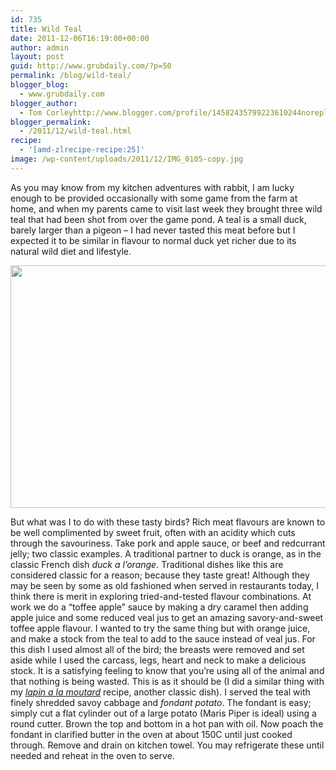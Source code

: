```yaml
---
id: 735
title: Wild Teal
date: 2011-12-06T16:19:00+00:00
author: admin
layout: post
guid: http://www.grubdaily.com/?p=50
permalink: /blog/wild-teal/
blogger_blog:
  - www.grubdaily.com
blogger_author:
  - Tom Corleyhttp://www.blogger.com/profile/14582435799223610244noreply@blogger.com
blogger_permalink:
  - /2011/12/wild-teal.html
recipe:
  - '[amd-zlrecipe-recipe:25]'
image: /wp-content/uploads/2011/12/IMG_0105-copy.jpg
---
```

As you may know from my kitchen adventures with rabbit, I am lucky enough to be provided occasionally with some game from the farm at home, and when my parents came to visit last week they brought three wild teal that had been shot from over the game pond. A teal is a small duck, barely larger than a pigeon &#8211; I had never tasted this meat before but I expected it to be similar in flavour to normal duck yet richer due to its natural wild diet and lifestyle.

[<img class="aligncenter size-large wp-image-195" title="IMG_0105 copy" src="http://www.grubdaily.com/wp-content/uploads/2011/12/IMG_0105-copy-1024x682.jpg" alt="" width="584" height="388" srcset="http://www.grubdaily.com/wp-content/uploads/2011/12/IMG_0105-copy-1024x682.jpg 1024w, http://www.grubdaily.com/wp-content/uploads/2011/12/IMG_0105-copy-300x200.jpg 300w" sizes="(max-width: 584px) 100vw, 584px" />](http://www.grubdaily.com/wp-content/uploads/2011/12/IMG_0105-copy.jpg)

But what was I to do with these tasty birds? Rich meat flavours are known to be well complimented by sweet fruit, often with an acidity which cuts through the savouriness. Take pork and apple sauce, or beef and redcurrant jelly; two classic examples. A traditional partner to duck is orange, as in the classic French dish _duck a l&#8217;orange_. Traditional dishes like this are considered classic for a reason; because they taste great! Although they may be seen by some as old fashioned when served in restaurants today, I think there is merit in exploring tried-and-tested flavour combinations. At work we do a &#8220;toffee apple&#8221; sauce by making a dry caramel then adding apple juice and some reduced veal jus to get an amazing savory-and-sweet toffee apple flavour. I wanted to try the same thing but with orange juice, and make a stock from the teal to add to the sauce instead of veal jus. For this dish I used almost all of the bird; the breasts were removed and set aside while I used the carcass, legs, heart and neck to make a delicious stock. It is a satisfying feeling to know that you&#8217;re using all of the animal and that nothing is being wasted. This is as it should be (I did a similar thing with my [_lapin a la moutard_](http://www.grubdaily.com/blog/lapin-a-la-moutard/) recipe, another classic dish). I served the teal with finely shredded savoy cabbage and _fondant potato_. The fondant is easy; simply cut a flat cylinder out of a large potato (Maris Piper is ideal) using a round cutter. Brown the top and bottom in a hot pan with oil. Now poach the fondant in clarified butter in the oven at about 150C until just cooked through. Remove and drain on kitchen towel. You may refrigerate these until needed and reheat in the oven to serve.